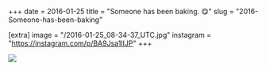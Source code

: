 +++
date = 2016-01-25
title = "Someone has been baking. 😋"
slug = "2016-Someone-has-been-baking"

[extra]
image = "/2016-01-25_08-34-37_UTC.jpg"
instagram = "https://instagram.com/p/BA9Jsa1IIJP"
+++

<img src="/2016-01-25_08-34-37_UTC.jpg" />

